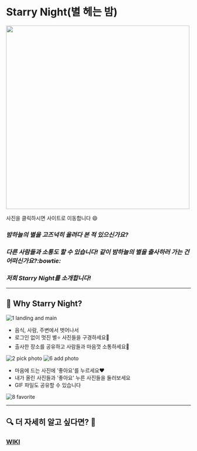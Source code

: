 # Starry Night(별 헤는 밤)

<a href="https://mystar-story.com" target="_blank">
<img src="https://user-images.githubusercontent.com/49114768/100119813-a3183700-2eba-11eb-841f-006eec049056.png" width="500px" height="500px">
</a>
  
사진을 클릭하시면 사이트로 이동합니다 😄

### _밤하늘의 별을 고즈넉히 올려다 본 적 있으신가요?_

### _다른 사람들과 소통도 할 수 있습니다! 같이 밤하늘의 별을 출사하러 가는 건 어떠신가요?:bowtie:_

### _저희 **Starry Night**를 소개합니다!_

---

## 🤔 Why Starry Night?

![1 landing and main](https://user-images.githubusercontent.com/67884699/102742417-2f255d80-4398-11eb-9dff-37325e151795.gif)

- 음식, 사람, 주변에서 벗어나서
- 로그인 없이 멋진 별:star: 사진들을 구경하세요:eyes:
- 출사한 장소를 공유하고 사람들과 마음껏 소통하세요:metal:

![2 pick photo](https://user-images.githubusercontent.com/67884699/102742471-4e23ef80-4398-11eb-9f10-339e65c8176c.gif)
![6 add photo](https://user-images.githubusercontent.com/67884699/102742508-68f66400-4398-11eb-9201-06818695b8b5.gif)

- 마음에 드는 사진에 '좋아요'를 누르세요:heart:
- 내가 올린 사진들과 '좋아요' 누른 사진들을 둘러보세요
- GIF 파일도 공유할 수 있습니다

![8 favorite](https://user-images.githubusercontent.com/67884699/102742551-7f9cbb00-4398-11eb-94d8-fa2b72778a82.gif)

---

## 🔍 더 자세히 알고 싶다면? :pray:

### [WIKI](https://github.com/codestates/starrynight_client/wiki)
